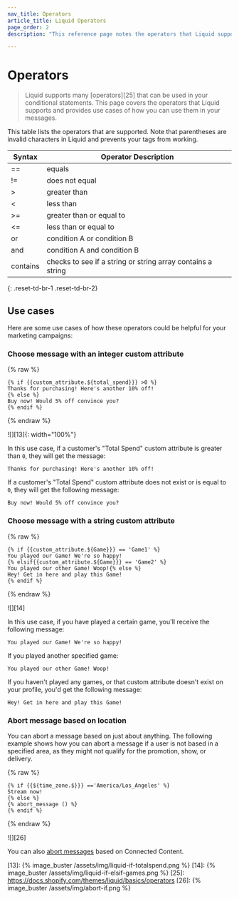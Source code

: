 ```yaml
---
nav_title: Operators
article_title: Liquid Operators
page_order: 2
description: "This reference page notes the operators that Liquid supports, as well as relevant examples."

---
```


# Operators

> Liquid supports many [operators][25] that can be used in your conditional statements. This page covers the operators that Liquid supports and provides use cases of how you can use them in your messages.

This table lists the operators that are supported. Note that parentheses are invalid characters in Liquid and prevents your tags from working.

|   Syntax| Operator Description|
|---------|-----------|
| ==  | equals        |
| !=  | does not equal|
|  >  | greater than  |
| <   | less than     |
| >=| greater than or equal to|
| <= | less than or equal to |
| or | condition A or condition B|
| and | condition A and condition B|
| contains | checks to see if a string or string array contains a string|
{: .reset-td-br-1 .reset-td-br-2}

## Use cases

Here are some use cases of how these operators could be helpful for your marketing campaigns:

### Choose message with an integer custom attribute

{% raw %}
```liquid
{% if {{custom_attribute.${total_spend}}} >0 %}
Thanks for purchasing! Here's another 10% off!
{% else %}
Buy now! Would 5% off convince you?
{% endif %}
```
{% endraw %}

![][13]{: width="100%"}

In this use case, if a customer's "Total Spend" custom attribute is greater than `0`, they will get the message:

```
Thanks for purchasing! Here's another 10% off!
```
If a customer's "Total Spend" custom attribute does not exist or is equal to `0`, they will get the following message:

```
Buy now! Would 5% off convince you?
```

### Choose message with a string custom attribute

{% raw %}

```liquid
{% if {{custom_attribute.${Game}}} == 'Game1' %}
You played our Game! We're so happy!
{% elsif{{custom_attribute.${Game}}} == 'Game2' %}
You played our other Game! Woop!{% else %}
Hey! Get in here and play this Game!
{% endif %}
```
{% endraw %}

![][14]

In this use case, if you have played a certain game, you'll receive the following message:

```
You played our Game! We're so happy!
```

If you played another specified game:

```
You played our other Game! Woop!
```

If you haven't played any games, or that custom attribute doesn't exist on your profile, you'd get the following message:

```
Hey! Get in here and play this Game!
```

### Abort message based on location

You can abort a message based on just about anything. The following example shows how you can abort a message if a user is not based in a specified area, as they might not qualify for the promotion, show, or delivery.

{% raw %}
```liquid
{% if {{${time_zone.$}}} =='America/Los_Angeles' %}
Stream now!
{% else %}
{% abort_message () %}
{% endif %}
```
{% endraw %}

![][26]

You can also [abort messages][1] based on Connected Content.


[1]: {{site.baseurl}}/user_guide/personalization_and_dynamic_content/connected_content/aborting_connected_content/
[13]: {% image_buster /assets/img/liquid-if-totalspend.png %}
[14]: {% image_buster /assets/img/liquid-if-elsif-games.png %}
[25]: https://docs.shopify.com/themes/liquid/basics/operators
[26]: {% image_buster /assets/img/abort-if.png %}
